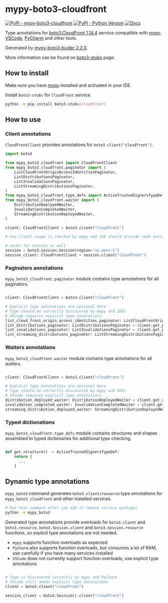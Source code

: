 # mypy-boto3-cloudfront

[![PyPI - mypy-boto3-cloudfront](https://img.shields.io/pypi/v/mypy-boto3-cloudfront.svg?color=blue)](https://pypi.org/project/mypy-boto3-cloudfront)
[![PyPI - Python Version](https://img.shields.io/pypi/pyversions/mypy-boto3-cloudfront.svg?color=blue)](https://pypi.org/project/mypy-boto3-cloudfront)
[![Docs](https://img.shields.io/readthedocs/mypy-boto3-builder.svg?color=blue)](https://mypy-boto3-builder.readthedocs.io/)

Type annotations for
[boto3.CloudFront 1.14.4](https://boto3.amazonaws.com/v1/documentation/api/1.14.4/reference/services/cloudfront.html#CloudFront) service
compatible with [mypy](https://github.com/python/mypy), [VSCode](https://code.visualstudio.com/),
[PyCharm](https://www.jetbrains.com/pycharm/) and other tools.

Generated by [mypy-boto3-buider 2.2.0](https://github.com/vemel/mypy_boto3_builder).

More information can be found on [boto3-stubs](https://pypi.org/project/boto3-stubs/) page.

## How to install

Make sure you have [mypy](https://github.com/python/mypy) installed and activated in your IDE.

Install `boto3-stubs` for `CloudFront` service.

```bash
python -m pip install boto3-stubs[cloudfront]
```

## How to use

### Client annotations

`CloudFrontClient` provides annotations for `boto3.client("cloudfront")`.

```python
import boto3

from mypy_boto3_cloudfront import CloudFrontClient
from mypy_boto3_cloudfront.paginator import (
    ListCloudFrontOriginAccessIdentitiesPaginator,
    ListDistributionsPaginator,
    ListInvalidationsPaginator,
    ListStreamingDistributionsPaginator,
)
from mypy_boto3_cloudfront.type_defs import ActiveTrustedSignersTypeDef, ...
from mypy_boto3_cloudfront.waiter import (
    DistributionDeployedWaiter,
    InvalidationCompletedWaiter,
    StreamingDistributionDeployedWaiter,
)

client: CloudFrontClient = boto3.client("cloudfront")

# now client usage is checked by mypy and IDE should provide code auto-complete

# works for session as well
session = boto3.session.Session(region="us-west-1")
session_client: CloudFrontClient = session.client("cloudfront")
```

### Paginators annotations

`mypy_boto3_cloudfront.paginator` module contains type annotations for all paginators.

```python

client: CloudFrontClient = boto3.client("cloudfront")

# Explicit type annotations are optional here
# Type should be correctly discovered by mypy and IDEs
# VSCode requires explicit type annotations
list_cloud_front_origin_access_identities_paginator: ListCloudFrontOriginAccessIdentitiesPaginator = client.get_paginator("list_cloud_front_origin_access_identities")
list_distributions_paginator: ListDistributionsPaginator = client.get_paginator("list_distributions")
list_invalidations_paginator: ListInvalidationsPaginator = client.get_paginator("list_invalidations")
list_streaming_distributions_paginator: ListStreamingDistributionsPaginator = client.get_paginator("list_streaming_distributions")
```


### Waiters annotations

`mypy_boto3_cloudfront.waiter` module contains type annotations for all waiters.

```python

client: CloudFrontClient = boto3.client("cloudfront")

# Explicit type annotations are optional here
# Type should be correctly discovered by mypy and IDEs
# VSCode requires explicit type annotations
distribution_deployed_waiter: DistributionDeployedWaiter = client.get_waiter("distribution_deployed")
invalidation_completed_waiter: InvalidationCompletedWaiter = client.get_waiter("invalidation_completed")
streaming_distribution_deployed_waiter: StreamingDistributionDeployedWaiter = client.get_waiter("streaming_distribution_deployed")
```





### Typed dictionations

`mypy_boto3_cloudfront.type_defs` module contains structures and shapes assembled
to typed dictionaries for additional type checking.

```python

def get_structure() -> ActiveTrustedSignersTypeDef:
    return {
      ...
    }
```


## Dynamic type annotations

`mypy_boto3` command generates `boto3.client/resource` type annotations for
`mypy_boto3_cloudfront` and other installed services.

```bash
# Run this command after you add or remove service packages
python -m mypy_boto3
```

Generated type annotations provide overloads for `boto3.client` and `boto3.resource`,
`boto3.Session.client` and `boto3.Session.resource` functions,
so explicit type annotations are not needed.

- `mypy` supports function overloads as expected
- `PyCharm` also supports function overloads, but consumes a lot of RAM, use carefully if you have many services installed
- `VSCode` does not currently support function overloads, use explicit type annotations

```python

# Type is discovered correctly by mypy and PyCharm
# VSCode still needs explicit type annotations
client = boto3.client("cloudfront")

session_client = boto3.Session().client("cloudfront")
```

